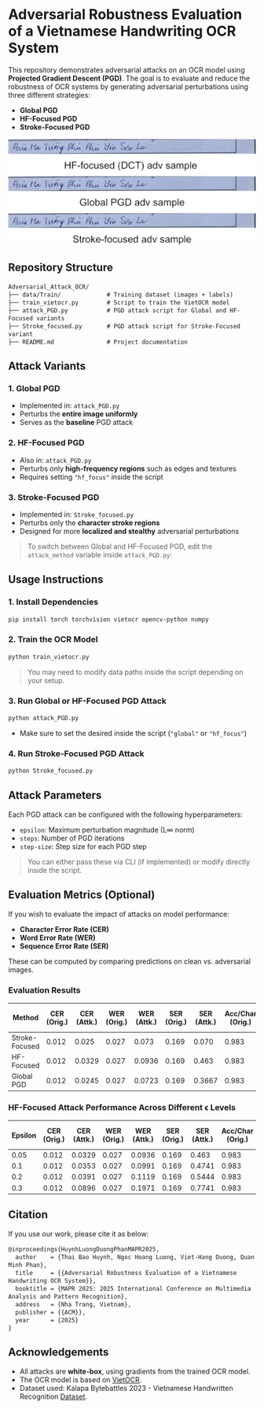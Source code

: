 
# Adversarial Robustness Evaluation of a Vietnamese Handwriting OCR System

This repository demonstrates adversarial attacks on an OCR model using **Projected Gradient Descent (PGD)**. The goal is to evaluate and reduce the robustness of OCR systems by generating adversarial perturbations using three different strategies:

- **Global PGD**
- **HF-Focused PGD**
- **Stroke-Focused PGD**

![Adversarial Visualization](asset.png)

## Repository Structure

```
Adversarial_Attack_OCR/
├── data/Train/             # Training dataset (images + labels)
├── train_vietocr.py        # Script to train the VietOCR model
├── attack_PGD.py           # PGD attack script for Global and HF-Focused variants
├── Stroke_focused.py       # PGD attack script for Stroke-Focused variant
├── README.md               # Project documentation
```

## Attack Variants

### 1. Global PGD

- Implemented in: `attack_PGD.py`
- Perturbs the **entire image uniformly**
- Serves as the **baseline** PGD attack

### 2. HF-Focused PGD

- Also in: `attack_PGD.py`
- Perturbs only **high-frequency regions** such as edges and textures
- Requires setting `"hf_focus"` inside the script

### 3. Stroke-Focused PGD

- Implemented in: `Stroke_focused.py`
- Perturbs only the **character stroke regions**
- Designed for more **localized and stealthy** adversarial perturbations

> To switch between Global and HF-Focused PGD, edit the `attack_method` variable inside `attack_PGD.py`:

## Usage Instructions

### 1. Install Dependencies

```bash
pip install torch torchvision vietocr opencv-python numpy
```

### 2. Train the OCR Model

```bash
python train_vietocr.py
```

> You may need to modify data paths inside the script depending on your setup.

### 3. Run Global or HF-Focused PGD Attack

```bash
python attack_PGD.py
```

- Make sure to set the desired inside the script (`"global"` or `"hf_focus"`)

### 4. Run Stroke-Focused PGD Attack

```bash
python Stroke_focused.py
```

## Attack Parameters

Each PGD attack can be configured with the following hyperparameters:

- `epsilon`: Maximum perturbation magnitude (L∞ norm)
- `steps`: Number of PGD iterations
- `step-size`: Step size for each PGD step

> You can either pass these via CLI (if implemented) or modify directly inside the script.

## Evaluation Metrics (Optional)

If you wish to evaluate the impact of attacks on model performance:

- **Character Error Rate (CER)**
- **Word Error Rate (WER)**
- **Sequence Error Rate (SER)**

These can be computed by comparing predictions on clean vs. adversarial images.

### Evaluation Results

| Method         | CER (Orig.) | CER (Attk.) | WER (Orig.) | WER (Attk.) | SER (Orig.) | SER (Attk.) | Acc/Char (Orig.) | Acc/Char (Attk.) | Full Acc (Orig.) | Full Acc (Attk.) |
|----------------|-------------|-------------|-------------|-------------|-------------|-------------|------------------|------------------|------------------|------------------|
| Stroke-Focused | 0.012       | 0.025       | 0.027       | 0.073       | 0.169       | 0.070       | 0.983            | 0.9543           | 0.831            | 0.425            |
| HF-Focused     | 0.012       | 0.0329      | 0.027       | 0.0936      | 0.169       | 0.463       | 0.983            | 0.9651           | 0.831            | 0.4172           |
| Global PGD     | 0.012       | 0.0245      | 0.027       | 0.0723      | 0.169       | 0.3667      | 0.983            | 0.9655           | 0.831            | 0.632            |


### HF-Focused Attack Performance Across Different ϵ Levels

| Epsilon | CER (Orig.) | CER (Attk.) | WER (Orig.) | WER (Attk.) | SER (Orig.) | SER (Attk.) | Acc/Char (Orig.) | Acc/Char (Attk.) | Full Acc (Orig.) | Full Acc (Attk.) |
|---------|-------------|-------------|-------------|-------------|-------------|-------------|------------------|------------------|------------------|------------------|
| 0.05    | 0.012       | 0.0329      | 0.027       | 0.0936      | 0.169       | 0.463       | 0.983            | 0.9561           | 0.831            | 0.4172           |
| 0.1     | 0.012       | 0.0353      | 0.027       | 0.0991      | 0.169       | 0.4741      | 0.983            | 0.9532           | 0.831            | 0.3957           |
| 0.2     | 0.012       | 0.0391      | 0.027       | 0.1119      | 0.169       | 0.5444      | 0.983            | 0.9422           | 0.831            | 0.3897           |
| 0.3     | 0.012       | 0.0896      | 0.027       | 0.1971      | 0.169       | 0.7741      | 0.983            | 0.9125           | 0.831            | 0.2259           |


## Citation
If you use our work, please cite it as below:
```bibtext
@inproceedings{HuynhLuongDuongPhanMAPR2025,
  author    = {Thai Bao Huynh, Ngoc Hoang Luong, Viet-Hang Duong, Quan Minh Phan},
  title     = {{Adversarial Robustness Evaluation of a Vietnamese Handwriting OCR System}},
  booktitle = {MAPR 2025: 2025 International Conference on Multimedia Analysis and Pattern Recognition},
  address   = {Nha Trang, Vietnam},
  publisher = {{ACM}},
  year      = {2025}
}
```

## Acknowledgements
- All attacks are **white-box**, using gradients from the trained OCR model.
- The OCR model is based on [VietOCR](https://github.com/pbcquoc/vietocr).
- Dataset used: Kalapa Bytebattles 2023 - Vietnamese Handwritten Recognition [Dataset](https://challenge.kalapa.vn/portal/handwritten-vietnamese-text-recognition/overview).
